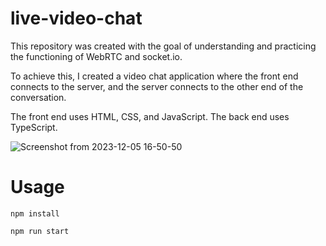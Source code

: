 # live-video-chat

This repository was created with the goal of understanding and practicing the functioning of WebRTC and socket.io.

To achieve this, I created a video chat application where the front end connects to the server, and the server connects to the other end of the conversation.

The front end uses HTML, CSS, and JavaScript. The back end uses TypeScript.

![Screenshot from 2023-12-05 16-50-50](https://github.com/digicabral/live-video-chat/assets/15641858/f1b67e91-c365-4ee9-8bd1-d5e62e0ee16d)

# Usage
`npm install`

`npm run start`
